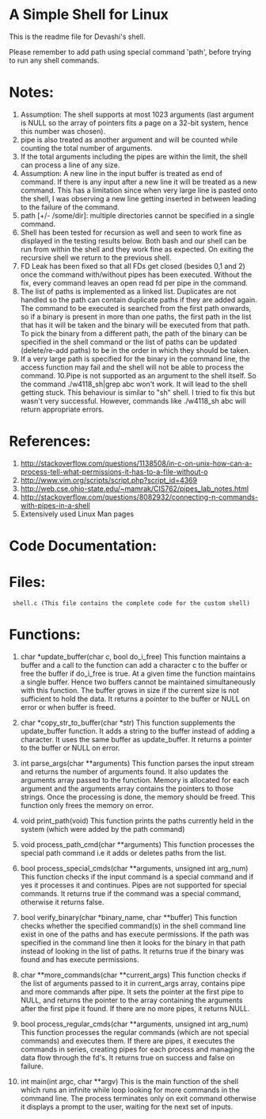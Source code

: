 # A Simple Shell for Linux

This is the readme file for Devashi's shell. 

Please remember to add path using special command 'path', before trying to run any shell commands.

# Notes:

1. Assumption: The shell supports at most 1023 arguments (last argument is NULL so the array of pointers fits a page on a 32-bit system, hence this number was chosen). 
2. pipe is also treated as another argument and will be counted while counting the total number of arguments.
3. If the total arguments including the pipes are within the limit, the shell can process a line of any size.
4. Assumption: A new line in the input buffer is treated as end of command. If there is any input after a new line it will be treated as a new command. 
   This has a limitation since when very large line is pasted onto the shell, I was observing a new line getting inserted in between leading to the failure of the command.
5. path [+/- /some/dir]: multiple directories cannot be specified in a single command.
6. Shell has been tested for recursion as well and seen to work fine as displayed in the testing results below. Both bash and our shell can be run from within the shell 
   and they work fine as expected. On exiting the recursive shell we return to the previous shell.
7. FD Leak has been fixed so that all FDs get closed (besides 0,1 and 2) once the command with/without pipes has been executed. Without the fix, every command leaves an 
   open read fd per pipe in the command.
8. The list of paths is implemented as a linked list. Duplicates are not handled so the path can contain duplicate paths if they are added again. 
   The command to be executed is searched from the first path onwards, so if a binary is present in more than one paths, the first path in the list that has 
   it will be taken and the binary will be executed from that path. To pick the binary from a different path, the path of the binary can be specified in the 
   shell command or the list of paths can be updated (delete/re-add paths) to be in the order in which they should be taken.
9. If a very large path is specified for the binary in the command line, the access function may fail and the shell will not be able to process the command.
10.Pipe is not supported as an argument to the shell itself. So the command ./w4118_sh|grep abc won't work. It will lead to the shell getting stuck.
   This behaviour is similar to "sh" shell. I tried to fix this but wasn't very successful. However, commands like ./w4118_sh abc will return appropriate errors. 

# References:

1. http://stackoverflow.com/questions/1138508/in-c-on-unix-how-can-a-process-tell-what-permissions-it-has-to-a-file-without-o
2. http://www.vim.org/scripts/script.php?script_id=4369
3. http://web.cse.ohio-state.edu/~mamrak/CIS762/pipes_lab_notes.html
4. http://stackoverflow.com/questions/8082932/connecting-n-commands-with-pipes-in-a-shell
5. Extensively used Linux Man pages

# Code Documentation:

# Files: 
     shell.c (This file contains the complete code for the custom shell)

# Functions:

1.  char *update_buffer(char c, bool do_i_free)
    This function maintains a buffer and a call to the function can add a character c to the buffer or free the buffer if do_i_free is true.
    At a given time the function maintains a single buffer. Hence two buffers cannot be maintained simultaneously with this function.
    The buffer grows in size if the current size is not sufficient to hold the data. It returns a pointer to the buffer or NULL on error or when buffer is freed.

2.  char *copy_str_to_buffer(char *str)
    This function supplements the update_buffer function. It adds a string to the buffer instead of adding a character. It uses the same buffer
    as update_buffer. It returns a pointer to the buffer or NULL on error.

3.  int parse_args(char **arguments)
    This function parses the input stream and returns the number of arguments found. It also updates the arguments array passed to the function.
    Memory is allocated for each argument and the arguments array contains the pointers to those strings. Once the processing is done, the memory should
    be freed. This function only frees the memory on error.

4.  void print_path(void)
    This function prints the paths currently held in the system (which were added by the path command)
    
5.  void process_path_cmd(char **arguments)
    This function processes the special path command i.e it adds or deletes paths from the list.

6.  bool process_special_cmds(char **arguments, unsigned int arg_num)
    This function checks if the input command is a special command and if yes it processes it and continues. Pipes are not supported for special commands.
    It returns true if the command was a special command, otherwise it returns false.

7.  bool verify_binary(char *binary_name, char **buffer)
    This function checks whether the specified command(s) in the shell command line exist in one of the paths and has execute permissions. If the path was specified
    in the command line then it looks for the binary in that path instead of looking in the list of paths. It returns true if the binary was found and has execute
    permissions.

8.  char **more_commands(char **current_args)
    This function checks if the list of arguments passed to it in current_args array, contains pipe and more commands after pipe. It sets the pointer at the first
    pipe to NULL, and returns the pointer to the array containing the arguments after the first pipe it found. If there are no more pipes, it returns NULL.

9.  bool process_regular_cmds(char **arguments, unsigned int arg_num)
    This function processes the regular commands (which are not special commands) and executes them. If there are pipes, it executes the commands in series, creating
    pipes for each process and managing the data flow through the fd's. It returns true on success and false on failure.

10. int main(int argc, char **argv)
    This is the main function of the shell which runs an infinite while loop looking for more commands in the command line.    The process terminates only on exit command
    otherwise it displays a prompt to the user, waiting for the next set of inputs.    
